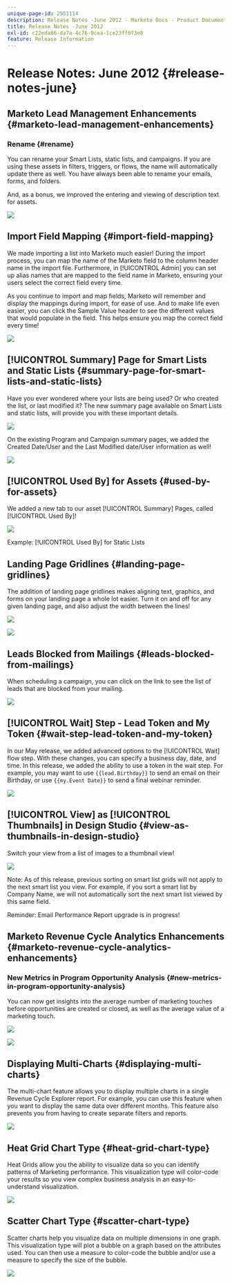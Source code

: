 ```yaml
---
unique-page-id: 2951114
description: Release Notes -June 2012 - Marketo Docs - Product Documentation
title: Release Notes -June 2012
exl-id: c22eda86-da7a-4c76-9cea-1ce23ff0f3e8
feature: Release Information
---
```

# Release Notes: June 2012 {#release-notes-june}

## Marketo Lead Management Enhancements {#marketo-lead-management-enhancements}

### Rename {#rename}

You can rename your Smart Lists, static lists, and campaigns. If you are using these assets in filters, triggers, or flows, the name will automatically update there as well. You have always been able to rename your emails, forms, and folders.

And, as a bonus, we improved the entering and viewing of description text for assets.

![](assets/image2014-9-23-10-3a23-3a10.png)

## Import Field Mapping {#import-field-mapping}

We made importing a list into Marketo much easier! During the import process, you can map the name of the Marketo field to the column header name in the import file. Furthermore, in [!UICONTROL Admin] you can set up alias names that are mapped to the field name in Marketo, ensuring your users select the correct field every time.

As you continue to import and map fields, Marketo will remember and display the mappings during import, for ease of use. And to make life even easier, you can click the Sample Value header to see the different values that would populate in the field. This helps ensure you map the correct field every time!

![](assets/image2014-9-23-10-3a23-3a27.png)

## [!UICONTROL Summary] Page for Smart Lists and Static Lists {#summary-page-for-smart-lists-and-static-lists}

Have you ever wondered where your lists are being used? Or who created the list, or last modified it? The new summary page available on Smart Lists and static lists, will provide you with these important details.

![](assets/image2014-9-23-10-3a23-3a40.png)

On the existing Program and Campaign summary pages, we added the Created Date/User and the Last Modified date/User information as well!

![](assets/image2014-9-23-10-3a23-3a54.png)

## [!UICONTROL Used By] for Assets {#used-by-for-assets}

We added a new tab to our asset [!UICONTROL Summary] Pages, called [!UICONTROL Used By]!

![](assets/image2014-9-23-10-3a24-3a5.png)

Example: [!UICONTROL Used By] for Static Lists

## Landing Page Gridlines {#landing-page-gridlines}

The addition of landing page gridlines makes aligning text, graphics, and forms on your landing page a whole lot easier. Turn it on and off for any given landing page, and also adjust the width between the lines!

![](assets/image2014-9-23-10-3a24-3a19.png)

![](assets/image2014-9-23-10-3a24-3a33.png)

## Leads Blocked from Mailings {#leads-blocked-from-mailings}

When scheduling a campaign, you can click on the link to see the list of leads that are blocked from your mailing.

![](assets/image2014-9-23-10-3a24-3a51.png)

## [!UICONTROL Wait] Step - Lead Token and My Token {#wait-step-lead-token-and-my-token}

In our May release, we added advanced options to the [!UICONTROL Wait] flow step. With these changes, you can specify a business day, date, and time. In this release, we added the ability to use a token in the wait step. For example, you may want to use `{{lead.Birthday}}` to send an email on their Birthday, or use `{{my.Event Date}}` to send a final webinar reminder.

![](assets/image2014-9-23-10-3a25-3a57.png)

## [!UICONTROL View] as [!UICONTROL Thumbnails] in Design Studio {#view-as-thumbnails-in-design-studio}

Switch your view from a list of images to a thumbnail view!

![](assets/image2014-9-23-10-3a26-3a13.png)

Note: As of this release, previous sorting on smart list grids will not apply to the next smart list you view. For example, if you sort a smart list by Company Name, we will not automatically sort the next smart list viewed by this same field.  

Reminder: Email Performance Report upgrade is in progress!

## Marketo Revenue Cycle Analytics Enhancements {#marketo-revenue-cycle-analytics-enhancements}

### New Metrics in Program Opportunity Analysis  {#new-metrics-in-program-opportunity-analysis}

You can now get insights into the average number of marketing touches before opportunities are created or closed, as well as the average value of a marketing touch.

![](assets/image2014-9-23-10-3a26-3a30.png)

![](assets/image2014-9-23-10-3a26-3a41.png)

## Displaying Multi-Charts {#displaying-multi-charts}

The multi-chart feature allows you to display multiple charts in a single Revenue Cycle Explorer report. For example, you can use this feature when you want to display the same data over different months. This feature also prevents you from having to create separate filters and reports.

![](assets/image2014-9-23-10-3a27-3a41.png)

## Heat Grid Chart Type  {#heat-grid-chart-type}

Heat Grids allow you the ability to visualize data so you can identify patterns of Marketing performance. This visualization type will color-code your results so you view complex business analysis in an easy-to-understand visualization.

![](assets/image2014-9-23-10-3a28-3a21.png)

## Scatter Chart Type  {#scatter-chart-type}

Scatter charts help you visualize data on multiple dimensions in one graph. This visualization type will plot a bubble on a graph based on the attributes used. You can then use a measure to color-code the bubble and/or use a measure to specify the size of the bubble.

![](assets/image2014-9-23-10-3a29-3a7.png)
